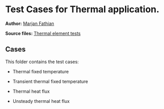 # Test Cases for Thermal application.

**Author:** [Marjan Fathian](https://github.com/indigocoral)

**Source files:** [Thermal element tests](https://github.com/KratosMultiphysics/Kratos/tree/master/applications/GeoMechanicsApplication/tests/test_thermal_element)


## Cases
This folder contains the test cases:

- Thermal fixed temperature
- Transient thermal fixed temperature

- Thermal heat flux
- Unsteady thermal heat flux

